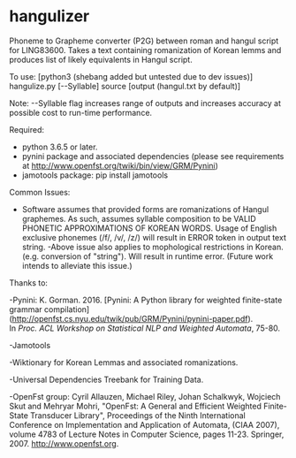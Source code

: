 # hangulizer
Phoneme to Grapheme converter (P2G) between roman and hangul script for LING83600.  Takes a text containing romanization of Korean lemms and produces list of likely equivalents in Hangul script. 

To use:
  [python3 (shebang added but untested due to dev issues)] hangulize.py [--Syllable] source [output (hangul.txt by default)]
  
  Note: --Syllable flag increases range of outputs and increases accuracy at possible cost to run-time performance.

Required: 
- python 3.6.5 or later.  
- pynini package and associated dependencies (please see requirements at http://www.openfst.org/twiki/bin/view/GRM/Pynini)
- jamotools package: pip install jamotools

Common Issues:
- Software assumes that provided forms are romanizations of Hangul graphemes.  As such, assumes syllable composition to be VALID PHONETIC APPROXIMATIONS OF KOREAN WORDS.  Usage of English exclusive phonemes (/f/, /v/, /z/) will result in ERROR token in output text string.
-Above issue also applies to mophological restrictions in Korean.  (e.g. conversion of "string").  Will result in runtime error.  (Future work intends to alleviate this issue.)   

Thanks to:

-Pynini:
      K. Gorman. 2016. [Pynini: A Python library for weighted finite-state grammar compilation]
      (http://openfst.cs.nyu.edu/twik/pub/GRM/Pynini/pynini-paper.pdf).  
      In *Proc. ACL Workshop on Statistical NLP and Weighted Automata*, 75-80.
      
-Jamotools

-Wiktionary for Korean Lemmas and associated romanizations.

-Universal Dependencies Treebank for Training Data.

-OpenFst group:
        Cyril Allauzen, Michael Riley, Johan Schalkwyk, Wojciech Skut and Mehryar Mohri, 
        "OpenFst: A General and Efficient Weighted Finite-State Transducer Library", 
        Proceedings of the Ninth International Conference on Implementation and 
        Application of Automata, (CIAA 2007), volume 4783 of Lecture Notes in 
        Computer Science, pages 11-23. Springer, 2007. http://www.openfst.org.
